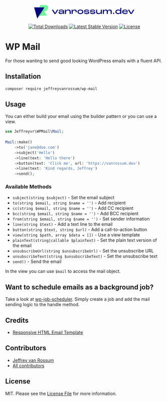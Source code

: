 <p align="center"><a href="https://vanrossum.dev" target="_blank"><img src="https://raw.githubusercontent.com/jeffreyvr/vanrossum.dev-art/main/logo.svg" width="320" alt="vanrossum.dev Logo"></a></p>

<p align="center">
<a href="https://packagist.org/packages/jeffreyvanrossum/wp-mail"><img src="https://img.shields.io/packagist/dt/jeffreyvanrossum/wp-mail" alt="Total Downloads"></a>
<a href="https://packagist.org/packages/jeffreyvanrossum/wp-mail"><img src="https://img.shields.io/packagist/v/jeffreyvanrossum/wp-mail" alt="Latest Stable Version"></a>
<a href="https://packagist.org/packages/jeffreyvanrossum/wp-mail"><img src="https://img.shields.io/packagist/l/jeffreyvanrossum/wp-mail" alt="License"></a>
</p>

# WP Mail

For those wanting to send good looking WordPress emails with a fluent API.

## Installation

```bash
composer require jeffreyvanrossum/wp-mail
```

## Usage

You can either build your email using the builder pattern or you can use a view.

```php
use Jeffreyvr\WPMail\Mail;

Mail::make()
    ->to('jane@doe.com')
    ->subject('Hello')
    ->line(text: 'Hello there')
    ->button(text: 'Click me', url: 'https://vanrossum.dev')
    ->line(text: 'Kind regards, Jeffrey')
    ->send();
```

### Available Methods

- `subject(string $subject)` - Set the email subject
- `to(string $email, string $name = '')` - Add recipient
- `cc(string $email, string $name = '')` - Add CC recipient
- `bcc(string $email, string $name = '')` - Add BCC recipient
- `from(string $email, string $name = '')` - Set sender information
- `line(string $text)` - Add a text line to the email
- `button(string $text, string $url)` - Add a call-to-action button
- `view(string $path, array $data = [])` - Use a view template
- `plainText(string|callable $plainText)` - Set the plain text version of the email
- `unsubscribeUrl(string $unsubscribeUrl)` - Set the unsubscribe URL
- `unsubscribeText(string $unsubscribeText)` - Set the unsubscribe text
- `send()` - Send the email

In the view you can use `$mail` to access the mail object.

## Want to schedule emails as a background job?

Take a look at [wp-job-scheduler](https://github.com/jeffreyvr/wp-job-scheduler). Simply create a job and add the mail sending logic to the handle method.

## Credits
- [Responsive HTML Email Template](https://github.com/leemunroe/responsive-html-email-template)

## Contributors
* [Jeffrey van Rossum](https://github.com/jeffreyvr)
* [All contributors](https://github.com/jeffreyvr/wp-mail/graphs/contributors)

## License
MIT. Please see the [License File](/LICENSE) for more information.

